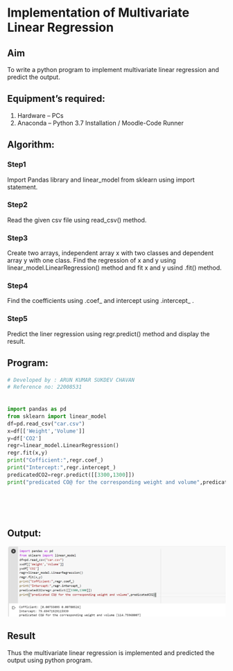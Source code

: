 # Implementation of Multivariate Linear Regression
## Aim
To write a python program to implement multivariate linear regression and predict the output.
## Equipment’s required:
1.	Hardware – PCs
2.	Anaconda – Python 3.7 Installation / Moodle-Code Runner
## Algorithm:
### Step1

Import Pandas library and linear_model from sklearn using import statement.
### Step2

Read the given csv file using read_csv() method.
### Step3

Create two arrays, independent array x with two classes and dependent array y with one class. Find the regression of x and y using linear_model.LinearRegression() method and fit x and y usind .fit() method.
### Step4

Find the coefficients using .coef_ and intercept using .intercept_ .
### Step5

Predict the liner regression using regr.predict() method and display the result.


## Program:
```python
# Developed by : ARUN KUMAR SUKDEV CHAVAN
# Reference no: 22008531


import pandas as pd
from sklearn import linear_model
df=pd.read_csv("car.csv")
x=df[['Weight','Volume']]
y=df['CO2']
regr=linear_model.LinearRegression()
regr.fit(x,y)
print("Cofficient:",regr.coef_)
print("Intercept:",regr.intercept_)
predicatedCO2=regr.predict([[3300,1300]])
print("predicated CO@ for the corresponding weight and volume",predicatedCO2)






```
## Output:
![output](/output.png)



## Result
Thus the multivariate linear regression is implemented and predicted the output using python program.